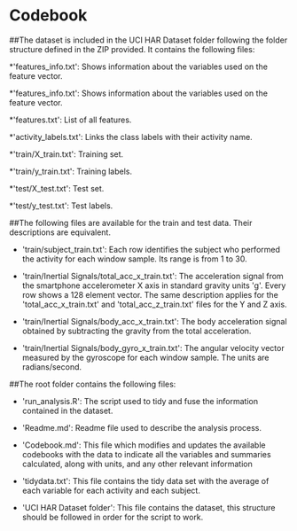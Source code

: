 # Codebook

##The dataset is included in the UCI HAR Dataset folder following the folder structure defined in the ZIP provided. It contains the following files:

*'features_info.txt': Shows information about the variables used on the feature vector.

*'features_info.txt': Shows information about the variables used on the feature vector.

*'features.txt': List of all features.

*'activity_labels.txt': Links the class labels with their activity name.

*'train/X_train.txt': Training set.

*'train/y_train.txt': Training labels.

*'test/X_test.txt': Test set.

*'test/y_test.txt': Test labels.

##The following files are available for the train and test data. Their descriptions are equivalent. 

* 'train/subject_train.txt': Each row identifies the subject who performed the activity for each window sample. Its range is from 1 to 30. 

* 'train/Inertial Signals/total_acc_x_train.txt': The acceleration signal from the smartphone accelerometer X axis in standard gravity units 'g'. Every row shows a 128 element vector. The same description applies for the 'total_acc_x_train.txt' and 'total_acc_z_train.txt' files for the Y and Z axis. 

* 'train/Inertial Signals/body_acc_x_train.txt': The body acceleration signal obtained by subtracting the gravity from the total acceleration. 

* 'train/Inertial Signals/body_gyro_x_train.txt': The angular velocity vector measured by the gyroscope for each window sample. The units are radians/second. 

##The root folder contains the following files:

* 'run_analysis.R': The script used to tidy and fuse the information contained in the dataset. 

* 'Readme.md': Readme file used to describe the analysis process. 

* 'Codebook.md': This file which modifies and updates the available codebooks with the data to indicate all the variables and summaries calculated, along with units, and any other relevant information 

* 'tidydata.txt': This file contains the tidy data set with the average of each variable for each activity and each subject. 

* 'UCI HAR Dataset folder': This file contains the dataset, this structure should be followed in order for the script to work. 

